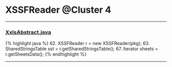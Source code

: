 # XSSFReader @Cluster 4

***

### [XxlsAbstract.java](https://searchcode.com/codesearch/view/68613397/)
{% highlight java %}
62. XSSFReader r = new XSSFReader(pkg);
63. SharedStringsTable sst = r.getSharedStringsTable();
67. Iterator<InputStream> sheets = r.getSheetsData();
{% endhighlight %}

***

